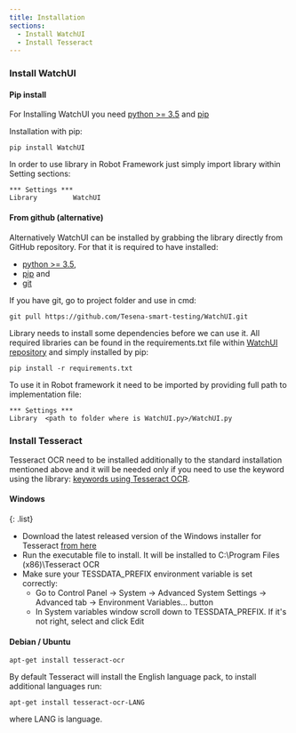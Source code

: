 ```yaml
---
title: Installation
sections:
  - Install WatchUI
  - Install Tesseract
---
```


### Install WatchUI

#### Pip install

For Installing WatchUI you need [python >= 3.5](https://www.python.org/) and [pip](https://pip.pypa.io/en/stable/installing/)

Installation with pip:

```shell
pip install WatchUI
```

In order to use library in Robot Framework just simply import library within Setting sections:

```robotframework
*** Settings ***
Library         WatchUI
```

#### From github (alternative)

Alternatively WatchUI can be installed by grabbing the library directly from GitHub repository.
For that it is required to have installed:

- [python >= 3.5](https://www.python.org/),
- [pip](https://pip.pypa.io/en/stable/installing/) and
- [git](https://git-scm.com/)

If you have git, go to project folder and use in cmd:

```shell
git pull https://github.com/Tesena-smart-testing/WatchUI.git
```

Library needs to install some dependencies before we can use it. All required libraries can be found in the requirements.txt file within [WatchUI repository](https://github.com/Tesena-smart-testing/WatchUI) and simply installed by pip:

```shell
pip install -r requirements.txt
```

To use it in Robot framework it need to be imported by providing full path to implementation file:

```robotframework
*** Settings ***
Library  <path to folder where is WatchUI.py>/WatchUI.py
```

### Install Tesseract

Tesseract OCR need to be installed additionally to the standard installation mentioned above and it will be needed only if you need to use the keyword using the library: [keywords using Tesseract OCR](https://tesena-smart-testing.github.io/WatchUI/keywords.html#keyword-breakdown).

#### Windows

{: .list}

- Download the latest released version of the Windows installer for Tesseract [from here](https://digi.bib.uni-mannheim.de/tesseract/)
- Run the executable file to install. It will be installed to C:\Program Files (x86)\Tesseract OCR
- Make sure your TESSDATA_PREFIX environment variable is set correctly:
  - Go to Control Panel -> System -> Advanced System Settings -> Advanced tab -> Environment Variables... button
  - In System variables window scroll down to TESSDATA_PREFIX. If it's not right, select and click Edit

#### Debian / Ubuntu

```shell
apt-get install tesseract-ocr
```

By default Tesseract will install the English language pack, to install additional languages run:

```shell
apt-get install tesseract-ocr-LANG
```

where LANG is language.
